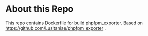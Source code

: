 # About this Repo
This repo contains Dockerfile for build phpfpm_exporter. Based on https://github.com/Lusitaniae/phpfpm_exporter .
